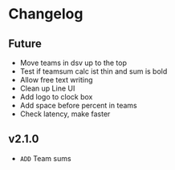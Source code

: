# Changelog

## Future
- Move teams in dsv up to the top
- Test if teamsum calc ist thin and sum is bold
- Allow free text writing
- Clean up Line UI
- Add logo to clock box
- Add space before percent in teams
- Check latency, make faster

## v2.1.0
- `ADD` Team sums
